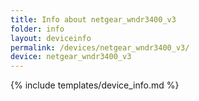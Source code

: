 ```yaml
---
title: Info about netgear_wndr3400_v3
folder: info
layout: deviceinfo
permalink: /devices/netgear_wndr3400_v3/
device: netgear_wndr3400_v3
---
```

{% include templates/device_info.md %}
